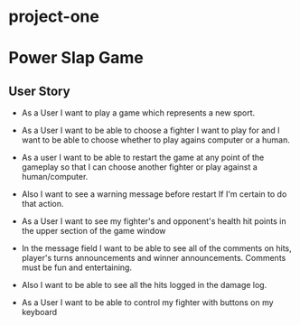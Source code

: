 # project-one
# Power Slap Game

## User Story

- As a User I want to play a game which represents a new sport.

- As a User I want to be able to choose a fighter I want to play for and I want to be able to choose whether to play agains computer or a human.

- As a user I want to be able to restart the game at any point of the gameplay so that I can choose another fighter or play against a human/computer.

- Also I want to see a warning message before restart If I'm certain to do that action.

- As a User I want to see my fighter's and opponent's health hit points in the upper section of the game window

- In the message field I want to be able to see all of the comments on hits, player's turns announcements and winner announcements. Comments must be fun and entertaining.

- Also I want to be able to see all the hits logged in the damage log.

- As a User I want to be able to control my fighter with buttons on my keyboard



